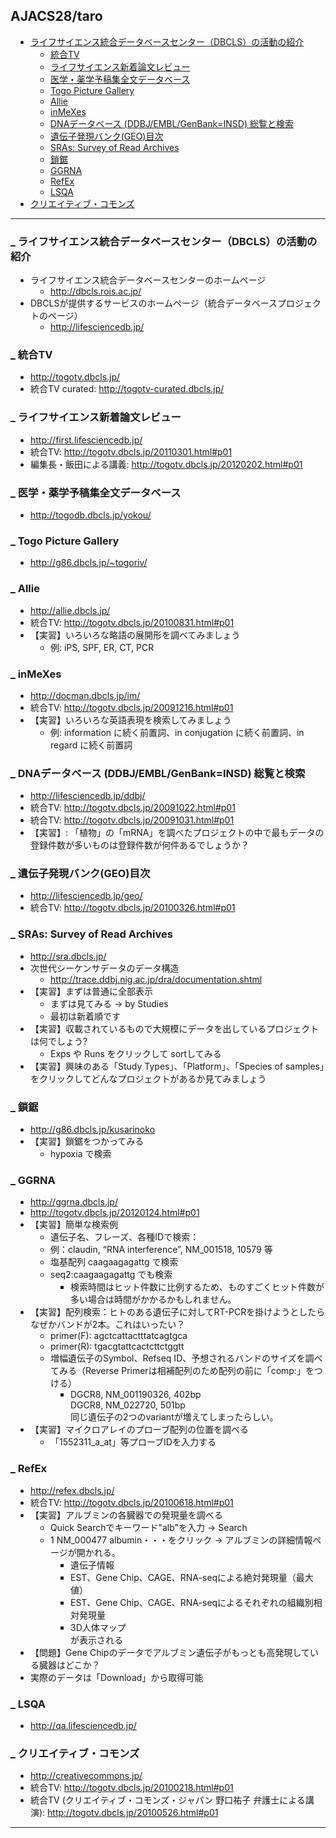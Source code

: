 <h2>AJACS28/taro</a></h2>


<div class="contents">
<a id="contents_1"></a>
<ul class="list1" style="padding-left:16px;margin-left:16px"><li><a href="#t6cbfacb"> ライフサイエンス統合データベースセンター（DBCLS）の活動の紹介 </a>
<ul class="list2" style="padding-left:16px;margin-left:16px"><li><a href="#qed40a6e"> 統合TV </a></li>
<li><a href="#w4319a92"> ライフサイエンス新着論文レビュー </a></li>
<li><a href="#d01619da"> 医学・薬学予稿集全文データベース </a></li>
<li><a href="#ae79fdb6"> Togo Picture Gallery </a></li>
<li><a href="#e042bd2a"> Allie </a></li>
<li><a href="#hc646587"> inMeXes </a></li>
<li><a href="#z3fbeaae"> DNAデータベース (DDBJ/EMBL/GenBank=INSD) 総覧と検索 </a></li>
<li><a href="#lafcfd99"> 遺伝子発現バンク(GEO)目次 </a></li>
<li><a href="#w6fa1780"> SRAs: Survey of Read Archives </a></li>
<li><a href="#l5041bd8"> 鎖鋸 </a></li>
<li><a href="#t64720ca"> GGRNA </a></li>
<li><a href="#ffa20b71"> RefEx </a></li>
<li><a href="#g6667f40"> LSQA </a></li></ul></li>
<li><a href="#l1adae5f"> クリエイティブ・コモンズ </a></li></ul>
</div>

<hr class="full_hr" />
<h3 id="content_1_0"><a id="t6cbfacb" href="http://MotDB.DBCLS.jp/?AJACS28%2Ftaro#t6cbfacb" title="t6cbfacb"><span class="sanchor">_</span></a> ライフサイエンス統合データベースセンター（DBCLS）の活動の紹介  </h3>
<ul class="list1" style="padding-left:16px;margin-left:16px"><li>ライフサイエンス統合データベースセンターのホームページ
<ul class="list2" style="padding-left:16px;margin-left:16px"><li><a href="http://dbcls.rois.ac.jp/" rel="nofollow">http://dbcls.rois.ac.jp/</a></li></ul></li>
<li>DBCLSが提供するサービスのホームページ（統合データベースプロジェクトのページ）
<ul class="list2" style="padding-left:16px;margin-left:16px"><li><a href="http://lifesciencedb.jp/" rel="nofollow">http://lifesciencedb.jp/</a></li></ul></li></ul>

<h3 id="content_1_1"><a id="qed40a6e" href="http://MotDB.DBCLS.jp/?AJACS28%2Ftaro#qed40a6e" title="qed40a6e">_</a> 統合TV  </h3>
<ul class="list1" style="padding-left:16px;margin-left:16px"><li><a href="http://togotv.dbcls.jp/" rel="nofollow">http://togotv.dbcls.jp/</a></li>
<li>統合TV curated: <a href="http://togotv-curated.dbcls.jp/" rel="nofollow">http://togotv-curated.dbcls.jp/</a></li></ul>

<h3 id="content_1_2"><a id="w4319a92" href="http://MotDB.DBCLS.jp/?AJACS28%2Ftaro#w4319a92" title="w4319a92">_</a> ライフサイエンス新着論文レビュー  </h3>
<ul class="list1" style="padding-left:16px;margin-left:16px"><li><a href="http://first.lifesciencedb.jp/" rel="nofollow">http://first.lifesciencedb.jp/</a></li>
<li>統合TV: <a href="http://togotv.dbcls.jp/20110301.html#p01" rel="nofollow">http://togotv.dbcls.jp/20110301.html#p01</a></li>
<li>編集長・飯田による講義: <a href="http://togotv.dbcls.jp/20120202.html#p01" rel="nofollow">http://togotv.dbcls.jp/20120202.html#p01</a></li></ul>

<h3 id="content_1_3"><a id="d01619da" href="http://MotDB.DBCLS.jp/?AJACS28%2Ftaro#d01619da" title="d01619da">_</a> 医学・薬学予稿集全文データベース  </h3>
<ul class="list1" style="padding-left:16px;margin-left:16px"><li><a href="http://togodb.dbcls.jp/yokou/" rel="nofollow">http://togodb.dbcls.jp/yokou/</a></li></ul>

<h3 id="content_1_4"><a id="ae79fdb6" href="http://MotDB.DBCLS.jp/?AJACS28%2Ftaro#ae79fdb6" title="ae79fdb6">_</a> Togo Picture Gallery  </h3>
<ul class="list1" style="padding-left:16px;margin-left:16px"><li><a href="http://g86.dbcls.jp/~togoriv/" rel="nofollow">http://g86.dbcls.jp/~togoriv/</a></li></ul>

<h3 id="content_1_5"><a id="e042bd2a" href="http://MotDB.DBCLS.jp/?AJACS28%2Ftaro#e042bd2a" title="e042bd2a">_</a> Allie  </h3>
<ul class="list1" style="padding-left:16px;margin-left:16px"><li><a href="http://allie.dbcls.jp/" rel="nofollow">http://allie.dbcls.jp/</a></li>
<li>統合TV: <a href="http://togotv.dbcls.jp/20100831.html#p01" rel="nofollow">http://togotv.dbcls.jp/20100831.html#p01</a></li>
<li>【実習】いろいろな略語の展開形を調べてみましょう
<ul class="list2" style="padding-left:16px;margin-left:16px"><li>例: iPS, SPF, ER, CT, PCR</li></ul></li></ul>

<h3 id="content_1_6"><a id="hc646587" href="http://MotDB.DBCLS.jp/?AJACS28%2Ftaro#hc646587" title="hc646587">_</a> inMeXes  </h3>
<ul class="list1" style="padding-left:16px;margin-left:16px"><li><a href="http://docman.dbcls.jp/im/" rel="nofollow">http://docman.dbcls.jp/im/</a></li>
<li>統合TV: <a href="http://togotv.dbcls.jp/20091216.html#p01" rel="nofollow">http://togotv.dbcls.jp/20091216.html#p01</a></li>
<li>【実習】いろいろな英語表現を検索してみましょう
<ul class="list2" style="padding-left:16px;margin-left:16px"><li>例: information に続く前置詞、in conjugation に続く前置詞、in regard に続く前置詞</li></ul></li></ul>

<h3 id="content_1_7"><a id="z3fbeaae" href="http://MotDB.DBCLS.jp/?AJACS28%2Ftaro#z3fbeaae" title="z3fbeaae">_</a> DNAデータベース (DDBJ/EMBL/GenBank=INSD) 総覧と検索  </h3>
<ul class="list1" style="padding-left:16px;margin-left:16px"><li><a href="http://lifesciencedb.jp/ddbj/" rel="nofollow">http://lifesciencedb.jp/ddbj/</a></li>
<li>統合TV: <a href="http://togotv.dbcls.jp/20091022.html#p01" rel="nofollow">http://togotv.dbcls.jp/20091022.html#p01</a></li>
<li>統合TV: <a href="http://togotv.dbcls.jp/20091031.html#p01" rel="nofollow">http://togotv.dbcls.jp/20091031.html#p01</a></li>
<li>【実習】: 「植物」の「mRNA」を調べたプロジェクトの中で最もデータの登録件数が多いものは登録件数が何件あるでしょうか？</li></ul>

<h3 id="content_1_8"><a id="lafcfd99" href="http://MotDB.DBCLS.jp/?AJACS28%2Ftaro#lafcfd99" title="lafcfd99">_</a> 遺伝子発現バンク(GEO)目次  </h3>
<ul class="list1" style="padding-left:16px;margin-left:16px"><li><a href="http://lifesciencedb.jp/geo/" rel="nofollow">http://lifesciencedb.jp/geo/</a></li>
<li>統合TV: <a href="http://togotv.dbcls.jp/20100326.html#p01" rel="nofollow">http://togotv.dbcls.jp/20100326.html#p01</a></li></ul>

<h3 id="content_1_9"><a id="w6fa1780" href="http://MotDB.DBCLS.jp/?AJACS28%2Ftaro#w6fa1780" title="w6fa1780">_</a> SRAs: Survey of Read Archives  </h3>
<ul class="list1" style="padding-left:16px;margin-left:16px"><li><a href="http://sra.dbcls.jp/" rel="nofollow">http://sra.dbcls.jp/</a></li>
<li>次世代シーケンサデータのデータ構造
<ul class="list2" style="padding-left:16px;margin-left:16px"><li><a href="http://trace.ddbj.nig.ac.jp/dra/documentation.shtml" rel="nofollow">http://trace.ddbj.nig.ac.jp/dra/documentation.shtml</a></li></ul></li>
<li>【実習】まずは普通に全部表示
<ul class="list2" style="padding-left:16px;margin-left:16px"><li>まずは見てみる → by Studies</li>
<li>最初は新着順です</li></ul></li>
<li>【実習】収載されているもので大規模にデータを出しているプロジェクトは何でしょう?
<ul class="list2" style="padding-left:16px;margin-left:16px"><li>Exps や Runs をクリックして sortしてみる</li></ul></li>
<li>【実習】興味のある「Study Types」、「Platform」、「Species of samples」をクリックしてどんなプロジェクトがあるか見てみましょう</li></ul>

<h3 id="content_1_10"><a id="l5041bd8" href="http://MotDB.DBCLS.jp/?AJACS28%2Ftaro#l5041bd8" title="l5041bd8">_</a> 鎖鋸  </h3>
<ul class="list1" style="padding-left:16px;margin-left:16px"><li><a href="http://g86.dbcls.jp/kusarinoko" rel="nofollow">http://g86.dbcls.jp/kusarinoko</a></li>
<li>【実習】鎖鋸をつかってみる
<ul class="list2" style="padding-left:16px;margin-left:16px"><li>hypoxia で検索</li></ul></li></ul>

<h3 id="content_1_11"><a id="t64720ca" href="http://MotDB.DBCLS.jp/?AJACS28%2Ftaro#t64720ca" title="t64720ca">_</a> GGRNA  </h3>
<ul class="list1" style="padding-left:16px;margin-left:16px"><li><a href="http://ggrna.dbcls.jp/" rel="nofollow">http://ggrna.dbcls.jp/</a></li>
<li><a href="http://togotv.dbcls.jp/20120124.html#p01" rel="nofollow">http://togotv.dbcls.jp/20120124.html#p01</a></li>
<li>【実習】簡単な検索例
<ul class="list2" style="padding-left:16px;margin-left:16px"><li>遺伝子名、フレーズ、各種IDで検索：</li>
<li>例：claudin, “RNA interference”, NM_001518, 10579 等</li>
<li>塩基配列 caagaagagattg で検索</li>
<li>seq2:caagaagagattg でも検索
<ul class="list3" style="padding-left:16px;margin-left:16px"><li>検索時間はヒット件数に比例するため、ものすごくヒット件数が多い場合は時間がかかるかもしれません。</li></ul></li></ul></li>
<li>【実習】配列検索：ヒトのある遺伝子に対してRT-PCRを掛けようとしたらなぜかバンドが2本。これはいったい？
<ul class="list2" style="padding-left:16px;margin-left:16px"><li>primer(F): agctcattactttatcagtgca</li>
<li>primer(R): tgacgtattcactcttctggtt</li>
<li>増幅遺伝子のSymbol、Refseq ID、予想されるバンドのサイズを調べてみる（Reverse Primerは相補配列のため配列の前に「comp:」をつける）
<ul class="list3" style="padding-left:16px;margin-left:16px"><li>DGCR8, NM_001190326, 402bp<br class="spacer" />DGCR8, NM_022720, 501bp<br class="spacer" />同じ遺伝子の2つのvariantが増えてしまったらしい。</li></ul></li></ul></li>
<li>【実習】マイクロアレイのプローブ配列の位置を調べる
<ul class="list2" style="padding-left:16px;margin-left:16px"><li>「1552311_a_at」等プローブIDを入力する</li></ul></li></ul>

<h3 id="content_1_12"><a id="ffa20b71" href="http://MotDB.DBCLS.jp/?AJACS28%2Ftaro#ffa20b71" title="ffa20b71">_</a> RefEx  </h3>
<ul class="list1" style="padding-left:16px;margin-left:16px"><li><a href="http://refex.dbcls.jp/" rel="nofollow">http://refex.dbcls.jp/</a></li>
<li>統合TV: <a href="http://togotv.dbcls.jp/20100618.html#p01" rel="nofollow">http://togotv.dbcls.jp/20100618.html#p01</a></li>
<li>【実習】アルブミンの各臓器での発現量を調べる
<ul class="list2" style="padding-left:16px;margin-left:16px"><li>Quick Searchでキーワード&quot;alb&quot;を入力 → Search</li>
<li>1 NM_000477 albumin・・・をクリック → アルブミンの詳細情報ページが開かれる。
<ul class="list3" style="padding-left:16px;margin-left:16px"><li>遺伝子情報</li>
<li>EST、Gene Chip、CAGE、RNA-seqによる絶対発現量（最大値）</li>
<li>EST、Gene Chip、CAGE、RNA-seqによるそれぞれの組織別相対発現量</li>
<li>3D人体マップ　<br class="spacer" />
が表示される</li></ul></li></ul></li>
<li>【問題】Gene Chipのデータでアルブミン遺伝子がもっとも高発現している臓器はどこか？</li>
<li>実際のデータは「Download」から取得可能</li></ul>

<h3 id="content_1_13"><a id="g6667f40" href="http://MotDB.DBCLS.jp/?AJACS28%2Ftaro#g6667f40" title="g6667f40">_</a> LSQA  </h3>
<ul class="list1" style="padding-left:16px;margin-left:16px"><li><a href="http://qa.lifesciencedb.jp/" rel="nofollow">http://qa.lifesciencedb.jp/</a></li></ul>

<h3 id="content_1_14"><a id="l1adae5f" href="http://MotDB.DBCLS.jp/?AJACS28%2Ftaro#l1adae5f" title="l1adae5f"><span class="sanchor">_</span></a> クリエイティブ・コモンズ  </h3>
<ul class="list1" style="padding-left:16px;margin-left:16px"><li><a href="http://creativecommons.jp/" rel="nofollow">http://creativecommons.jp/</a></li>
<li>統合TV: <a href="http://togotv.dbcls.jp/20100218.html#p01" rel="nofollow">http://togotv.dbcls.jp/20100218.html#p01</a></li>
<li>統合TV (クリエイティブ・コモンズ・ジャパン 野口祐子 弁護士による講演): <a href="http://togotv.dbcls.jp/20100526.html#p01" rel="nofollow">http://togotv.dbcls.jp/20100526.html#p01</a></li></ul>
<hr class="full_hr" />
